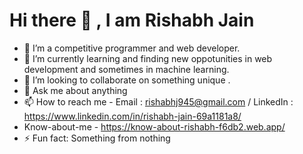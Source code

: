 # Hi there 👋 , I am Rishabh Jain


- 🔭 I’m a competitive programmer and web developer. 
- 🌱 I’m currently learning and finding new oppotunities in web development and sometimes in machine learning.
- 👯 I’m looking to collaborate on something unique .
- 💬 Ask me about anything 
- 📫 How to reach me - Email : rishabhj945@gmail.com / LinkedIn : https://www.linkedin.com/in/rishabh-jain-69a1181a8/
- Know-about-me - https://know-about-rishabh-f6db2.web.app/
- ⚡ Fun fact:  Something from nothing

